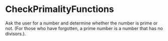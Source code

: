 # CheckPrimalityFunctions

Ask the user for a number and determine whether the number is prime or not.
 (For those who have forgotten, a prime number is a number that has no divisors.). 
 
